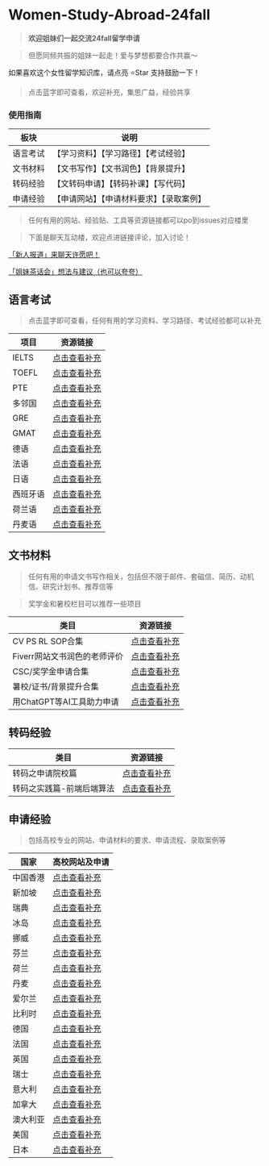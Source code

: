 # Women-Study-Abroad-24fall



> **欢迎姐妹们一起交流24fall留学申请**

> 但愿同频共振的姐妹一起走！爱与梦想都要合作共赢～

如果喜欢这个女性留学知识库，请点亮 ⭐Star 支持鼓励一下！

> 点击蓝字即可查看，欢迎补充，集思广益，经验共享

### 使用指南


| 板块 | 说明 |
| --- | --- |
| 语言考试 | 【学习资料】【学习路径】【考试经验】|
| 文书材料 | 【文书写作】【文书润色】【背景提升】 |
| 转码经验 | 【文转码申请】【转码补课】【写代码】|
| 申请经验 | 【申请网站】【申请材料要求】【录取案例】 |


> 任何有用的网站、经验贴、工具等资源链接都可以po到issues对应楼里

> 下面是聊天互动楼，欢迎点进链接评论，加入讨论！

[「新人报道」来聊天许愿吧！](https://github.com/Celiashea/Women-Study-Abroad-24fall/issues/2) 

[「姐妹茶话会」想法与建议（也可以夸夸）](https://github.com/Celiashea/Women-Study-Abroad-24fall/issues/38) 


## 语言考试

> 点击蓝字即可查看，任何有用的学习资料、学习路径、考试经验都可以补充

| 项目 | 资源链接 |
| --- | --- |
| IELTS |[点击查看补充](https://github.com/Celiashea/Women-Study-Abroad-24fall/issues/3)|
| TOEFL |[点击查看补充](https://github.com/Celiashea/Women-Study-Abroad-24fall/issues/4)|
|  PTE  |[点击查看补充](https://github.com/Celiashea/Women-Study-Abroad-24fall/issues/5)|
| 多邻国 |[点击查看补充](https://github.com/Celiashea/Women-Study-Abroad-24fall/issues/6)|
|  GRE  |[点击查看补充](https://github.com/Celiashea/Women-Study-Abroad-24fall/issues/7)|
|  GMAT  |[点击查看补充](https://github.com/Celiashea/Women-Study-Abroad-24fall/issues/8)|
|  德语  |[点击查看补充](https://github.com/Celiashea/Women-Study-Abroad-24fall/issues/9)|
|  法语  |[点击查看补充](https://github.com/Celiashea/Women-Study-Abroad-24fall/issues/10)|
|  日语  |[点击查看补充](https://github.com/Celiashea/Women-Study-Abroad-24fall/issues/11)|
|西班牙语|[点击查看补充](https://github.com/Celiashea/Women-Study-Abroad-24fall/issues/12)|
| 荷兰语 |[点击查看补充](https://github.com/Celiashea/Women-Study-Abroad-24fall/issues/13)|
| 丹麦语 |[点击查看补充](https://github.com/Celiashea/Women-Study-Abroad-24fall/issues/14)|




## 文书材料

> 任何有用的申请文书写作相关，包括但不限于邮件、套磁信、简历、动机信、研究计划书、推荐信等

> 奖学金和暑校栏目可以推荐一些项目

| 类目 | 资源链接 |
| --- | --- |
| CV PS RL SOP合集 |[点击查看补充](https://github.com/Celiashea/Women-Study-Abroad-24fall/issues/15)|
| Fiverr网站文书润色的老师评价 |[点击查看补充](https://github.com/Celiashea/Women-Study-Abroad-24fall/issues/16)|
| CSC/奖学金申请合集 |[点击查看补充](https://github.com/Celiashea/Women-Study-Abroad-24fall/issues/17)|
| 暑校/证书/背景提升合集 |[点击查看补充](https://github.com/Celiashea/Women-Study-Abroad-24fall/issues/18)|
| 用ChatGPT等AI工具助力申请 |[点击查看补充](https://github.com/Celiashea/Women-Study-Abroad-24fall/issues/41)|

## 转码经验

| 类目 | 资源链接 |
| --- | --- |
| 转码之申请院校篇 |[点击查看补充](https://github.com/Celiashea/Women-Study-Abroad-24fall/issues/19)|
| 转码之实践篇-前端后端算法 |[点击查看补充](https://github.com/Celiashea/Women-Study-Abroad-24fall/issues/20)|



## 申请经验

> 包括高校专业的网站、申请材料的要求、申请流程、录取案例等


| 国家 | 高校网站及申请|
| --- | --- |
| 中国香港 |[点击查看补充](https://github.com/Celiashea/Women-Study-Abroad-24fall/issues/39)|
| 新加坡 |[点击查看补充](https://github.com/Celiashea/Women-Study-Abroad-24fall/issues/40)|
| 瑞典 |[点击查看补充](https://github.com/Celiashea/Women-Study-Abroad-24fall/issues/21)|
| 冰岛 |[点击查看补充](https://github.com/Celiashea/Women-Study-Abroad-24fall/issues/22)|
| 挪威 |[点击查看补充](https://github.com/Celiashea/Women-Study-Abroad-24fall/issues/23)|
| 芬兰 |[点击查看补充](https://github.com/Celiashea/Women-Study-Abroad-24fall/issues/24)|
| 荷兰 |[点击查看补充](https://github.com/Celiashea/Women-Study-Abroad-24fall/issues/25)|
| 丹麦 |[点击查看补充](https://github.com/Celiashea/Women-Study-Abroad-24fall/issues/26)|
| 爱尔兰 |[点击查看补充](https://github.com/Celiashea/Women-Study-Abroad-24fall/issues/27)|
| 比利时 |[点击查看补充](https://github.com/Celiashea/Women-Study-Abroad-24fall/issues/28)|
| 德国 |[点击查看补充](https://github.com/Celiashea/Women-Study-Abroad-24fall/issues/29)|
| 法国 |[点击查看补充](https://github.com/Celiashea/Women-Study-Abroad-24fall/issues/30)|
| 英国 |[点击查看补充](https://github.com/Celiashea/Women-Study-Abroad-24fall/issues/31)|
| 瑞士 |[点击查看补充](https://github.com/Celiashea/Women-Study-Abroad-24fall/issues/32)|
| 意大利 |[点击查看补充](https://github.com/Celiashea/Women-Study-Abroad-24fall/issues/33)|
| 加拿大 |[点击查看补充](https://github.com/Celiashea/Women-Study-Abroad-24fall/issues/34)|
| 澳大利亚 |[点击查看补充](https://github.com/Celiashea/Women-Study-Abroad-24fall/issues/35)|
| 美国 |[点击查看补充](https://github.com/Celiashea/Women-Study-Abroad-24fall/issues/36)|
| 日本 |[点击查看补充](https://github.com/Celiashea/Women-Study-Abroad-24fall/issues/37)|
